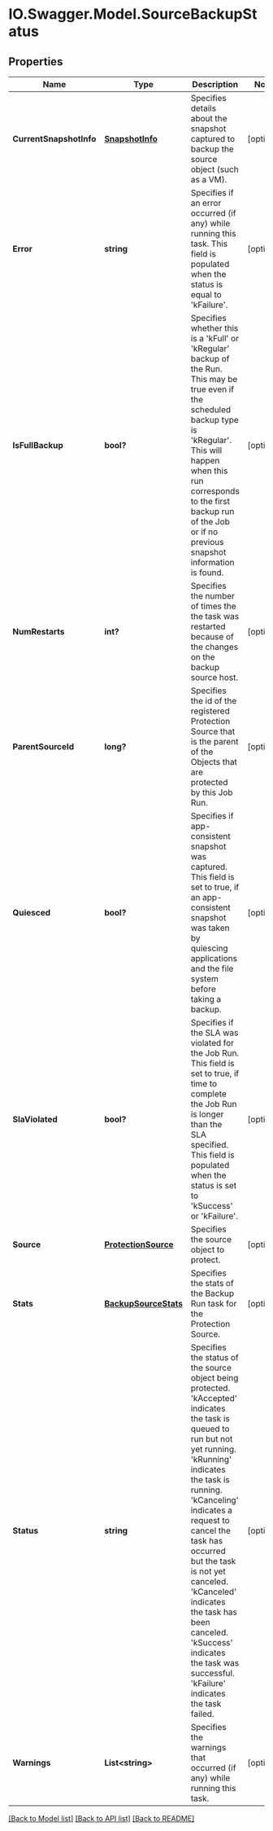 # IO.Swagger.Model.SourceBackupStatus
## Properties

Name | Type | Description | Notes
------------ | ------------- | ------------- | -------------
**CurrentSnapshotInfo** | [**SnapshotInfo**](SnapshotInfo.md) | Specifies details about the snapshot captured to backup the source object (such as a VM). | [optional] 
**Error** | **string** | Specifies if an error occurred (if any) while running this task. This field is populated when the status is equal to &#39;kFailure&#39;. | [optional] 
**IsFullBackup** | **bool?** | Specifies whether this is a &#39;kFull&#39; or &#39;kRegular&#39; backup of the Run. This may be true even if the scheduled backup type is &#39;kRegular&#39;. This will happen when this run corresponds to the first backup run of the Job or if no previous snapshot information is found. | [optional] 
**NumRestarts** | **int?** | Specifies the number of times the the task was restarted because of the changes on the backup source host. | [optional] 
**ParentSourceId** | **long?** | Specifies the id of the registered Protection Source that is the parent of the Objects that are protected by this Job Run. | [optional] 
**Quiesced** | **bool?** | Specifies if app-consistent snapshot was captured. This field is set to true, if an app-consistent snapshot was taken by quiescing applications and the file system before taking a backup. | [optional] 
**SlaViolated** | **bool?** | Specifies if the SLA was violated for the Job Run. This field is set to true, if time to complete the Job Run is longer than the SLA specified. This field is populated when the status is set to &#39;kSuccess&#39; or &#39;kFailure&#39;. | [optional] 
**Source** | [**ProtectionSource**](ProtectionSource.md) | Specifies the source object to protect. | [optional] 
**Stats** | [**BackupSourceStats**](BackupSourceStats.md) | Specifies the stats of the Backup Run task for the Protection Source. | [optional] 
**Status** | **string** | Specifies the status of the source object being protected. &#39;kAccepted&#39; indicates the task is queued to run but not yet running. &#39;kRunning&#39; indicates the task is running. &#39;kCanceling&#39; indicates a request to cancel the task has occurred but the task is not yet canceled. &#39;kCanceled&#39; indicates the task has been canceled. &#39;kSuccess&#39; indicates the task was successful. &#39;kFailure&#39; indicates the task failed. | [optional] 
**Warnings** | **List&lt;string&gt;** | Specifies the warnings that occurred (if any) while running this task. | [optional] 

[[Back to Model list]](../README.md#documentation-for-models) [[Back to API list]](../README.md#documentation-for-api-endpoints) [[Back to README]](../README.md)

